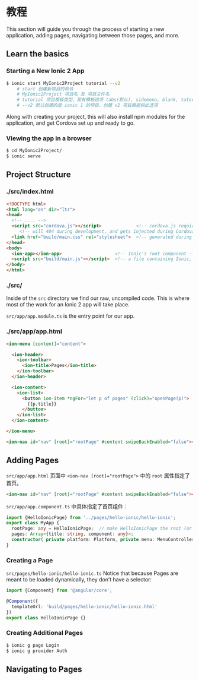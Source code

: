 # 教程

This section will guide you through the process of starting a new application, adding pages, navigating between those pages, and more.

## Learn the basics

### Starting a New Ionic 2 App

```bash
$ ionic start MyIonic2Project tutorial --v2
    # start 创建新项目的命令
    # MyIonic2Project 项目名 及 项目文件名
    # tutorial 项目模板类型，现有模板选项 tabs(默认), sidemenu, blank, tutorial
    # --v2 默认创建的是 ionic 1 的项目，创建 v2 项目需提供此选项
```

Along with creating your project, this will also install npm modules for the application, and get Cordova set up and ready to go.

### Viewing the app in a browser

```bash
$ cd MyIonic2Project/
$ ionic serve
```

## Project Structure

### ./src/index.html

```html
<!DOCTYPE html>
<html lang="en" dir="ltr">
<head>
  <!-- .... -->
  <script src="cordova.js"></script>             <!-- cordova.js required for cordova apps -->
     <!-- will 404 during development, and gets injected during Cordova’s build process. -->
  <link href="build/main.css" rel="stylesheet">  <!-- generated during the build process -->
</head>
<body>
  <ion-app></ion-app>                    <!-- Ionic's root component -->
  <script src="build/main.js"></script>  <!-- a file containing Ionic, Angular and your app -->
</body>
</html>
```

### ./src/

Inside of the `src` directory we find our raw, uncompiled code. This is where most of the work for an Ionic 2 app will take place.

`src/app/app.module.ts` is the entry point for our app.

### ./src/app/app.html

```html
<ion-menu [content]="content">

  <ion-header>
    <ion-toolbar>
      <ion-title>Pages</ion-title>
    </ion-toolbar>
  </ion-header>

  <ion-content>
    <ion-list>
      <button ion-item *ngFor="let p of pages" (click)="openPage(p)">
        {{p.title}}
      </button>
    </ion-list>
  </ion-content>

</ion-menu>

<ion-nav id="nav" [root]="rootPage" #content swipeBackEnabled="false"></ion-nav>
```

## Adding Pages

`src/app/app.html` 页面中 `<ion-nav [root]="rootPage">` 中的 `root` 属性指定了首页。

```html
<ion-nav id="nav" [root]="rootPage" #content swipeBackEnabled="false"></ion-nav>
```

`src/app/app.component.ts` 中具体指定了首页组件：

```ts
import {HelloIonicPage} from '../pages/hello-ionic/hello-ionic';
export class MyApp {
  rootPage: any = HelloIonicPage;  // make HelloIonicPage the root (or first) page
  pages: Array<{title: string, component: any}>;
  constructor( private platform: Platform, private menu: MenuController ) { }
}
```

### Creating a Page

`src/pages/hello-ionic/hello-ionic.ts` Notice that because Pages are meant to be loaded dynamically, they don’t have a selector:

```ts
import {Component} from '@angular/core';

@Component({
  templateUrl: 'build/pages/hello-ionic/hello-ionic.html'
})
export class HelloIonicPage {}
```

### Creating Additional Pages

```bash
$ ionic g page Login
$ ionic g provider Auth
```

## Navigating to Pages





